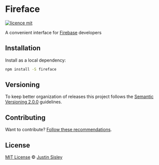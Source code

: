 # Fireface

[![licence mit](https://img.shields.io/badge/licence-MIT-blue.svg)](https://github.com/justinsisley/fireface/blob/master/LICENSE)

A convenient interface for [Firebase](https://firebase.google.com/) developers

## Installation

Install as a local dependency:

```bash
npm install -S fireface
```

## Versioning

To keep better organization of releases this project follows the [Semantic Versioning 2.0.0](http://semver.org/) guidelines.

## Contributing
Want to contribute? [Follow these recommendations](https://github.com/justinsisley/fireface/blob/master/CONTRIBUTING.md).

## License
[MIT License](https://github.com/justinsisley/fireface/blob/master/LICENSE.md) © [Justin Sisley](http://justinsisley.com/)